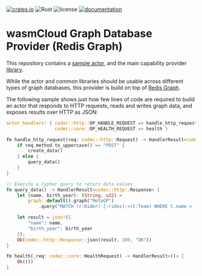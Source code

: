 [![crates.io](https://img.shields.io/crates/v/wasmcloud-redisgraph.svg)](https://crates.io/crates/wasmcloud-redisgraph)
![Rust](https://github.com/wasmcloud/capability-providers/workflows/REDISGRAPH/badge.svg)
![license](https://img.shields.io/crates/l/wasmcloud-redisgraph.svg)
[![documentation](https://docs.rs/wasmcloud-redisgraph/badge.svg)](https://docs.rs/wasmcloud-redisgraph)

# wasmCloud Graph Database Provider (Redis Graph)

This repository contains a [sample actor](./examples/sample-graph-actor), and the main capability provider [library](./src).

While the actor and common libraries should be usable across different types of graph databases, this provider is build on top of [Redis Graph](https://oss.redislabs.com/redisgraph/).

The following sample shows just how few lines of code are required to build an actor that responds to HTTP requests, reads and writes graph data, and exposes results over HTTP as JSON:

```rust
actor_handlers! { codec::http::OP_HANDLE_REQUEST => handle_http_request,
                  codec::core::OP_HEALTH_REQUEST => health }

fn handle_http_request(req: codec::http::Request) -> HandlerResult<codec::http::Response> {    
    if req.method.to_uppercase() == "POST" {
        create_data()
    } else {
        query_data()
    }
}

// Execute a Cypher query to return data values
fn query_data() -> HandlerResult<codec::http::Response> {
    let (name, birth_year): (String, u32) =
        graph::default().graph("MotoGP")
            .query("MATCH (r:Rider)-[:rides]->(t:Team) WHERE t.name = 'Yamaha' RETURN r.name, r.birth_year")?;

    let result = json!({
        "name": name,
        "birth_year": birth_year
    });
    Ok(codec::http::Response::json(result, 200, "OK"))
}

fn health(_req: codec::core::HealthRequest) -> HandlerResult<()> {
    Ok(())
}
```
